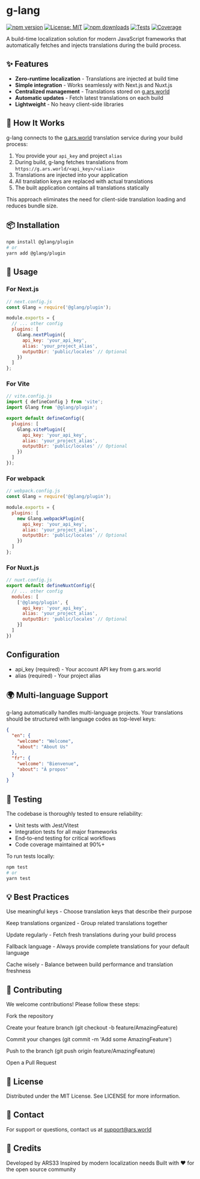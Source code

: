 # g-lang

[![npm version](https://img.shields.io/npm/v/glang.svg)](https://www.npmjs.com/package/@glang/plugin)
[![License: MIT](https://img.shields.io/badge/License-MIT-yellow.svg)](https://opensource.org/licenses/MIT)
[![npm downloads](https://img.shields.io/npm/dm/glang)](https://npm-stat.com/charts.html?package=@glang/plugin)
[![Tests](https://github.com/popars/glang/actions/workflows/tests.yml/badge.svg)](https://github.com/popars/glang/actions/workflows/tests.yml)
[![Coverage](https://coveralls.io/repos/github/popars/glang/badge.svg?branch=main)](https://coveralls.io/github/popars/glang?branch=main)

A build-time localization solution for modern JavaScript frameworks that automatically fetches and injects translations during the build process.

## ✨ Features

- **Zero-runtime localization** - Translations are injected at build time
- **Simple integration** - Works seamlessly with Next.js and Nuxt.js
- **Centralized management** - Translations stored on [g.ars.world](https://glang.ars.world)
- **Automatic updates** - Fetch latest translations on each build
- **Lightweight** - No heavy client-side libraries

## 🚀 How It Works

g-lang connects to the [g.ars.world](https://glang.ars.world) translation service during your build process:

1. You provide your `api_key` and project `alias`
2. During build, g-lang fetches translations from `https://g.ars.world/<api_key>/<alias>`
3. Translations are injected into your application
4. All translation keys are replaced with actual translations
5. The built application contains all translations statically

This approach eliminates the need for client-side translation loading and reduces bundle size.

## 📦 Installation

```bash
npm install @glang/plugin
# or
yarn add @glang/plugin
```

## 🔧 Usage 

### For Next.js

```javascript
// next.config.js
const Glang = require('@glang/plugin');

module.exports = {
  // ... other config
  plugins: [
    Glang.nextPlugin({
      api_key: 'your_api_key',
      alias: 'your_project_alias',
      outputDir: 'public/locales' // Optional
    })
  ]
};
```

### For Vite

```javascript
// vite.config.js
import { defineConfig } from 'vite';
import Glang from '@glang/plugin';

export default defineConfig({
  plugins: [
    Glang.vitePlugin({
      api_key: 'your_api_key',
      alias: 'your_project_alias',
      outputDir: 'public/locales' // Optional
    })
  ]
});
```

### For webpack 

```javascript
// webpack.config.js
const Glang = require('@glang/plugin');

module.exports = {
  plugins: [
    new Glang.webpackPlugin({
      api_key: 'your_api_key',
      alias: 'your_project_alias',
      outputDir: 'public/locales' // Optional
    })
  ]
};
```

### For Nuxt.js

```javascript
// nuxt.config.js
export default defineNuxtConfig({
  // ... other config
  modules: [
    ['@glang/plugin', {
      api_key: 'your_api_key',
      alias: 'your_project_alias',
      outputDir: 'public/locales' // Optional
    }]
  ]
})
```

## Configuration

- api_key (required) - Your account API key from g.ars.world
- alias (required) - Your project alias


## 🌍 Multi-language Support

g-lang automatically handles multi-language projects. Your translations should be structured with language codes as top-level keys:

```json
{
  "en": {
    "welcome": "Welcome",
    "about": "About Us"
  },
  "fr": {
    "welcome": "Bienvenue",
    "about": "À propos"
  }
}
```

## 🧪 Testing

The codebase is thoroughly tested to ensure reliability:

- Unit tests with Jest/Vitest
- Integration tests for all major frameworks
- End-to-end testing for critical workflows
- Code coverage maintained at 90%+

To run tests locally:

```bash
npm test
# or
yarn test
```

## 💡 Best Practices

Use meaningful keys - Choose translation keys that describe their purpose

Keep translations organized - Group related translations together

Update regularly - Fetch fresh translations during your build process

Fallback language - Always provide complete translations for your default language

Cache wisely - Balance between build performance and translation freshness

## 🤝 Contributing

We welcome contributions! Please follow these steps:

Fork the repository

Create your feature branch (git checkout -b feature/AmazingFeature)

Commit your changes (git commit -m 'Add some AmazingFeature')

Push to the branch (git push origin feature/AmazingFeature)

Open a Pull Request

## 📜 License
Distributed under the MIT License. See LICENSE for more information.

## 📧 Contact
For support or questions, contact us at support@ars.world

## 🙏 Credits

Developed by ARS33
Inspired by modern localization needs
Built with ❤️ for the open source community